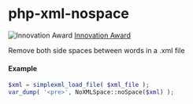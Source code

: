 # php-xml-nospace

![Innovation Award](http://www.phpclasses.org/award/innovation/nominee.gif) [Innovation Award](http://www.phpclasses.org/package/9464-PHP-Trim-spaces-from-XML-tag-values.html)

Remove both side spaces between words in a .xml file

#### Example

```php
$xml = simplexml_load_file( $xml_file );
var_dump( '<pre>', NoXMLSpace::noSpace($xml) );
```
